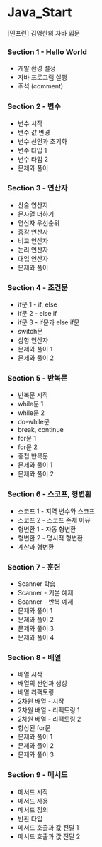 # Java_Start
[인프런] 김영한의 자바 입문

### Section 1 - Hello World

- 개발 환경 설정
- 자바 프로그램 실행
- 주석 (comment)

### Section 2 - 변수

- 변수 시작
- 변수 값 변경
- 변수 선언과 초기화
- 변수 타입 1
- 변수 타입 2
- 문제와 풀이

### Section 3 - 연산자

- 산술 연산자
- 문자열 더하기
- 연산자 우선순위
- 증감 연산자
- 비교 연산자
- 논리 연산자
- 대입 연산자
- 문제와 풀이

### Section 4 - 조건문

- if문 1 - if, else
- if문 2 - else if
- if문 3 - if문과 else if문
- switch문
- 삼항 연산자
- 문제와 풀이 1
- 문제와 풀이 2

### Section 5 - 반복문

- 반복문 시작
- while문 1
- while문 2
- do-while문
- break, continue
- for문 1
- for문 2
- 중첩 반복문
- 문제와 풀이 1
- 문제와 풀이 2

### Section 6 - 스코프, 형변환

- 스코프 1 - 지역 변수와 스코프
- 스코프 2 - 스코프 존재 이유
- 형변환 1 - 자동 형변환
- 형변환 2 - 명시적 형변환
- 계산과 형변환

### Section 7 - 훈련

- Scanner 학습
- Scanner - 기본 예제
- Scanner - 반복 예제
- 문제와 풀이 1
- 문제와 풀이 2
- 문제와 풀이 3
- 문제와 풀이 4

### Section 8 - 배열

- 배열 시작
- 배열의 선언과 생성
- 배열 리팩토링
- 2차원 배열 - 시작
- 2차원 배열 - 리팩토링 1
- 2차원 배열 - 리팩토링 2
- 향상된 for문
- 문제와 풀이 1
- 문제와 풀이 2
- 문제와 풀이 3

### Section 9 - 메서드

- 메서드 시작
- 메서드 사용
- 메서드 정의
- 반환 타입
- 메서드 호출과 값 전달 1
- 메서드 호출과 값 전달 2